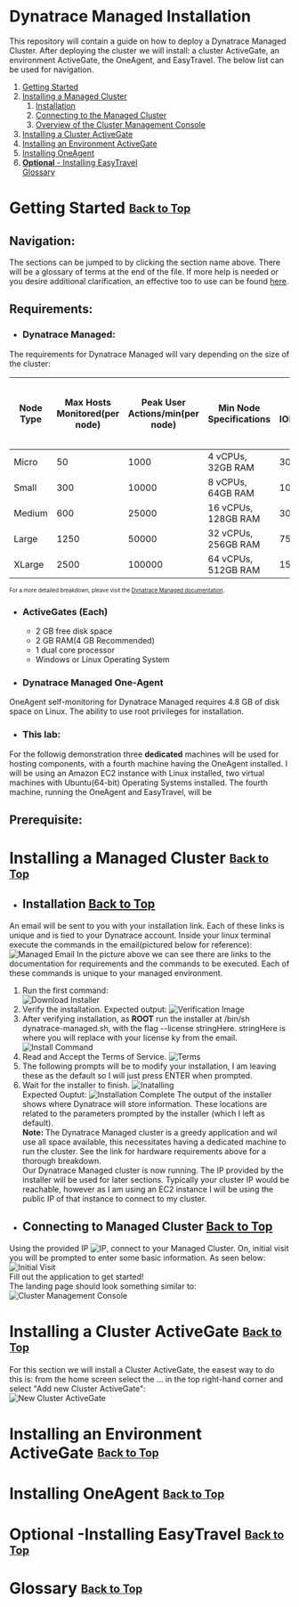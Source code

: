 # <a name="Top">Dynatrace Managed Installation</a>
This repository will contain a guide on how to deploy a Dynatrace Managed Cluster. After deploying the cluster we will install: a cluster ActiveGate, an environment ActiveGate, the OneAgent, and EasyTravel. The below list can be used for navigation.  
1. [Getting Started](#GettingStarted)  
1. [Installing a Managed Cluster](#ManagedCluster)
    1. [Installation](#installation)
    1. [Connecting to the Managed Cluster](#ConnectCluster)
    1. [Overview of the Cluster Management Console](#CMC)
1. [Installing a Cluster ActiveGate](#ClusterActiveGate)
1. [Installing an Environment ActiveGate](#EnvironmentActiveGate)
1. [Installing OneAgent](#OneAgent)
1. [**Optional** - Installing EasyTravel](#EasyTravel)  
  [Glossary](#Glossary)
# <a name="GettingStarted">Getting Started</a> <sub><sup>[Back to Top](#Top)</sup></sub>
## Navigation:  
The sections can be jumped to by clicking the section name above. There will be a glossary of terms at the end of the file. If more help is needed or you desire additional clarification, an effective too to use can be found [here](https://www.dynatrace.com/support/help/).
## Requirements:
- ### Dynatrace Managed:
The requirements for Dynatrace Managed will vary depending on the size of the cluster:

| Node Type | Max Hosts Monitored(per node) | Peak User Actions/min(per node) | Min Node Specifications | Disk IOPS(pernode) | Transaction Storage (10 days code visibility) | Long-term Metrics Store (per node) | Elasticsearch(per node)(35 days retention) |
|--------|--------|--------|--------|--------|--------|--------|--------|
|Micro|50|1000|4 vCPUs, 32GB RAM|30|50GB|100GB|50GB|
|Small|300|10000|8 vCPUs, 64GB RAM|100|300GB|500GB|500GB|
|Medium|600|25000|16 vCPUs, 128GB RAM|300|600GB|1TB|1.5TB|
|Large|1250|50000|32 vCPUs, 256GB RAM|750|1TB|2TB|1.5TB|
|XLarge|2500|100000|64 vCPUs, 512GB RAM|1500|2TB|4TB|3TB|

<sub><sup>For a more detailed breakdown, pleave visit the [Dynatrace Managed documentation](https://www.dynatrace.com/support/help/setup-and-configuration/dynatrace-managed/installation/dynatrace-managed-hardware-and-system-requirements/).</sup></sub>  
- ### ActiveGates (**Each**)
  - 2 GB free disk space
  - 2 GB RAM(4 GB Recommended)
  - 1 dual core processor
  - Windows or Linux Operating System
- ### Dynatrace Managed One-Agent
OneAgent self-monitoring for Dynatrace Managed requires 4.8 GB of disk space on Linux. 
The ability to use root privileges for installation. 
- ### This lab:
For the followig demonstration three **dedicated** machines will be used for hosting components, with a fourth machine having the OneAgent installed. I will be using an Amazon EC2 instance with Linux installed, two virtual machines with Ubuntu(64-bit) Operating Systems installed. The fourth machine, running the OneAgent and EasyTravel, will be   
## Prerequisite:

# <a name="ManagedCluster">Installing a Managed Cluster</a> <sub><sup>[Back to Top](#Top)</sup></sub>
- ## <a name="Installation">Installation</a> [Back to Top](#Top)</sup></sub>
An email will be sent to you with your installation link. Each of these links is unique and is tied to your Dynatrace account.
Inside your linux terminal execute the commands in the email(pictured below for reference):
![Managed Email](/images/email_example.png)
In the picture above we can see there are links to the documentation for requirements and the commands to be executed. Each of these commands is unique to your managed environment.
1. Run the first command:  
![Download Installer](/images/installer.png)
1. Verify the installation. Expected output:
![Verification Image](/images/verification.png)
1. After verifying installation, as **ROOT** run the installer at /bin/sh dynatrace-managed.sh, with the flag --license stringHere. stringHere is where you will replace with your license ky from the email.
![Install Command](/images/install_command.png)
1. Read and Accept the Terms of Service.
![Terms](/images/terms.png)
1. The following prompts will be to modify your installation, I am leaving these as the default so I will just press ENTER when prompted.
1. Wait for the installer to finish.
![Inatalling](/images/install.png)  
Expected Ouptut:
![Installation Complete](/images/installed.png)
The output of the installer shows where Dynatrace will store information. These locations are related to the parameters prompted by the installer (which I left as default).  
**Note:** The Dynatrace Managed cluster is a greedy application and wil use all space available, this necessitates having a dedicated machine to run the cluster. See the link for hardware requirements above for a thorough breakdown.  
Our Dynatrace Managed cluster is now running. The IP provided by the installer will be used for later sections. Typically your cluster IP would be reachable, however as I am using an EC2 instance I will be using the public IP of that instance to connect to my cluster.
- ## <a name="ConnectCluster">Connecting to Managed Cluster</a> [Back to Top](#Top)</sup></sub>
Using the provided IP ![IP](/images/address.png), connect to your Managed Cluster. On, initial visit you will be prompted to enter some basic information. As seen below:  
![Initial Visit](/images/signin.png)  
Fill out the application to get started!  
The landing page should look something similar to:
![Cluster Management Console](/images/cmc.png)
</br>
# <a name="ClusterActiveGate">Installing a Cluster ActiveGate</a> <sub><sup>[Back to Top](#Top)</sup></sub>
For this section we will install a Cluster ActiveGate, the easest way to do this is: from the home screen select the ... in the top right-hand corner and select "Add new Cluster ActiveGate":  
![New Cluster ActiveGate](/images/addnewcag.png)
# <a name="EnvironmentActiveGate">Installing an Environment ActiveGate</a> <sub><sup>[Back to Top](#Top)</sup></sub>
# <a name="OneAgent">Installing OneAgent</a> <sub><sup>[Back to Top](#Top)</sup></sub>
# <a name="EasyTravel">**Optional** -Installing EasyTravel</a> <sub><sup>[Back to Top](#Top)</sup></sub>
# <a name="Glossary">Glossary</a> <sub><sup>[Back to Top](#Top)</sup></sub>
